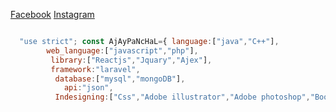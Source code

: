   [Facebook](https://www.facebook.com/ajaydeveloper8570"ajay")
    [Instagram](https://www.instagram.com/ajaydeveloper8570"ajay")
```javascript

  "use strict"; const AjAyPaNcHaL={ language:["java","C++"],
        web_language:["javascript","php"],
         library:["Reactjs","Jquary","Ajex"], 
         framework:"laravel",
          database:["mysql","mongoDB"],    
            api:"json",
          Indesigning:["Css","Adobe illustrator","Adobe photoshop","Bootstrap"] }

